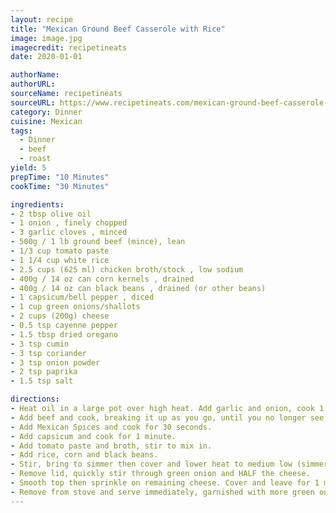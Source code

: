 ```yaml
---
layout: recipe
title: "Mexican Ground Beef Casserole with Rice" 
image: image.jpg
imagecredit: recipetineats
date: 2020-01-01

authorName: 
authorURL: 
sourceName: recipetineats
sourceURL: https://www.recipetineats.com/mexican-ground-beef-casserole-with-rice/
category: Dinner 
cuisine: Mexican 
tags:
  - Dinner
  - beef
  - roast
yield: 5
prepTime: "10 Minutes"
cookTime: "30 Minutes"

ingredients:
- 2 tbsp olive oil
- 1 onion , finely chopped
- 3 garlic cloves , minced
- 500g / 1 lb ground beef (mince), lean
- 1/3 cup tomato paste
- 1 1/4 cup white rice 
- 2.5 cups (625 ml) chicken broth/stock , low sodium
- 400g / 14 oz can corn kernels , drained 
- 400g / 14 oz can black beans , drained (or other beans)
- 1 capsicum/bell pepper , diced
- 1 cup green onions/shallots
- 2 cups (200g) cheese
- 0.5 tsp cayenne pepper 
- 1.5 tbsp dried oregano
- 3 tsp cumin
- 3 tsp coriander
- 3 tsp onion powder
- 2 tsp paprika
- 1.5 tsp salt

directions:
- Heat oil in a large pot over high heat. Add garlic and onion, cook 1 1/2 minutes until onion is translucent.
- Add beef and cook, breaking it up as you go, until you no longer see raw meat (about 2 minutes).
- Add Mexican Spices and cook for 30 seconds.
- Add capsicum and cook for 1 minute.
- Add tomato paste and broth, stir to mix in.
- Add rice, corn and black beans.
- Stir, bring to simmer then cover and lower heat to medium low (simmering gently). Cook 15 minutes.
- Remove lid, quickly stir through green onion and HALF the cheese.
- Smooth top then sprinkle on remaining cheese. Cover and leave for 1 minute just to melt cheese.
- Remove from stove and serve immediately, garnished with more green onion if desired.
---
```


